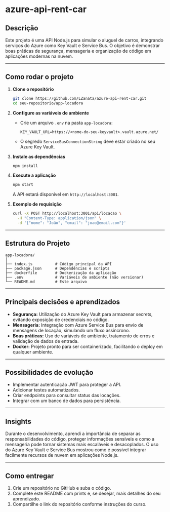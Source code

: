 # azure-api-rent-car

## Descrição

Este projeto é uma API Node.js para simular o aluguel de carros, integrando serviços do Azure como Key Vault e Service Bus. O objetivo é demonstrar boas práticas de segurança, mensageria e organização de código em aplicações modernas na nuvem.

---

## Como rodar o projeto

1. **Clone o repositório**
   ```sh
   git clone https://github.com/LZanata/azure-api-rent-car.git
   cd seu-repositorio/app-locadora
   ```

2. **Configure as variáveis de ambiente**
   - Crie um arquivo `.env` na pasta `app-locadora`:
     ```
     KEY_VAULT_URL=https://<nome-do-seu-keyvault>.vault.azure.net/
     ```
   - O segredo `ServiceBusConnectionString` deve estar criado no seu Azure Key Vault.

3. **Instale as dependências**
   ```sh
   npm install
   ```

4. **Execute a aplicação**
   ```sh
   npm start
   ```
   A API estará disponível em `http://localhost:3001`.

5. **Exemplo de requisição**
   ```sh
   curl -X POST http://localhost:3001/api/locacao \
     -H "Content-Type: application/json" \
     -d '{"nome": "João", "email": "joao@email.com"}'
   ```

---

## Estrutura do Projeto

```
app-locadora/
│
├── index.js          # Código principal da API
├── package.json      # Dependências e scripts
├── dockerfile        # Dockerização da aplicação
├── .env              # Variáveis de ambiente (não versionar)
└── README.md         # Este arquivo
```

---

## Principais decisões e aprendizados

- **Segurança:** Utilização do Azure Key Vault para armazenar secrets, evitando exposição de credenciais no código.
- **Mensageria:** Integração com Azure Service Bus para envio de mensagens de locação, simulando um fluxo assíncrono.
- **Boas práticas:** Uso de variáveis de ambiente, tratamento de erros e validação de dados de entrada.
- **Docker:** Projeto pronto para ser containerizado, facilitando o deploy em qualquer ambiente.

---

## Possibilidades de evolução

- Implementar autenticação JWT para proteger a API.
- Adicionar testes automatizados.
- Criar endpoints para consultar status das locações.
- Integrar com um banco de dados para persistência.

---

## Insights

Durante o desenvolvimento, aprendi a importância de separar as responsabilidades do código, proteger informações sensíveis e como a mensageria pode tornar sistemas mais escaláveis e desacoplados. O uso do Azure Key Vault e Service Bus mostrou como é possível integrar facilmente recursos de nuvem em aplicações Node.js.

---

## Como entregar

1. Crie um repositório no GitHub e suba o código.
2. Complete este README com prints e, se desejar, mais detalhes do seu aprendizado.
3. Compartilhe o link do repositório conforme instruções do curso.